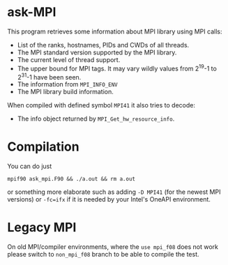# ask-MPI

This program retrieves some information about MPI library using MPI calls:

* List of the ranks, hostnames, PIDs and CWDs of all threads.
* The MPI standard version supported by the MPI library.
* The current level of thread support.
* The upper bound for MPI tags. It may vary wildly values from
  2<sup>19</sup>-1 to 2<sup>31</sup>-1 have been seen.
* The information from `MPI_INFO_ENV`
* The MPI library build information.

When compiled with defined symbol `MPI41` it also tries to decode:

* The info object returned by `MPI_Get_hw_resource_info`.

# Compilation

You can do just

    mpif90 ask_mpi.F90 && ./a.out && rm a.out

or something more elaborate such as adding `-D MPI41` (for the newest MPI
versions) or `-fc=ifx` if it is needed by your Intel's OneAPI environment.

# Legacy MPI

On old MPI/compiler environments, where the `use mpi_f08` does not work
please switch to `non_mpi_f08` branch to be able to compile the test.